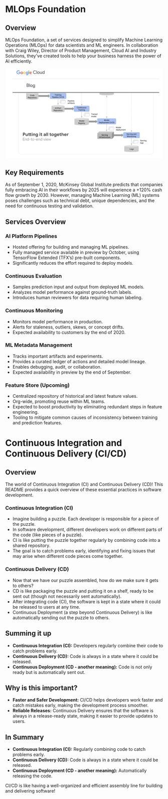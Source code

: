 # MLOps Foundation

## Overview
MLOps Foundation, a set of services designed to simplify Machine Learning Operations (MLOps) for data scientists and ML engineers. In collaboration with Craig Wiley, Director of Product Management, Cloud AI and Industry Solutions, they've created tools to help your business harness the power of AI efficiently.

![Key Foundation](https://github.com/visheshgupta-BA/MachineLearning-Ops/blob/main/Image/Key_Foundation.png)

## Key Requirements
As of September 1, 2020, McKinsey Global Institute predicts that companies fully embracing AI in their workflows by 2025 will experience a +120% cash flow growth by 2030. However, managing Machine Learning (ML) systems poses challenges such as technical debt, unique dependencies, and the need for continuous testing and validation.

## Services Overview
### AI Platform Pipelines
- Hosted offering for building and managing ML pipelines.
- Fully managed service available in preview by October, using TensorFlow Extended (TFX’s) pre-built components.
- Significantly reduces the effort required to deploy models.

### Continuous Evaluation
- Samples prediction input and output from deployed ML models.
- Analyzes model performance against ground-truth labels.
- Introduces human reviewers for data requiring human labeling.

### Continuous Monitoring
- Monitors model performance in production.
- Alerts for staleness, outliers, skews, or concept drifts.
- Expected availability to customers by the end of 2020.

### ML Metadata Management
- Tracks important artifacts and experiments.
- Provides a curated ledger of actions and detailed model lineage.
- Enables debugging, audit, or collaboration.
- Expected availability in preview by the end of September.

### Feature Store (Upcoming)
- Centralized repository of historical and latest feature values.
- Org-wide, promoting reuse within ML teams.
- Expected to boost productivity by eliminating redundant steps in feature engineering.
- Tooling to mitigate common causes of inconsistency between training and prediction features.

# Continuous Integration and Continuous Delivery (CI/CD)

## Overview
The world of Continuous Integration (CI) and Continuous Delivery (CD)! This README provides a quick overview of these essential practices in software development.

### Continuous Integration (CI)
- Imagine building a puzzle. Each developer is responsible for a piece of the puzzle.
- In software development, different developers work on different parts of the code (like pieces of a puzzle).
- CI is like putting the puzzle together regularly by combining code into a shared repository.
- The goal is to catch problems early, identifying and fixing issues that may arise when different code pieces come together.

### Continuous Delivery (CD)
- Now that we have our puzzle assembled, how do we make sure it gets to others?
- CD is like packaging the puzzle and putting it on a shelf, ready to be sent out (though not necessarily sent automatically).
- After integrating code (CI), the software is kept in a state where it could be released to users at any time.
- Continuous Deployment (a step beyond Continuous Delivery) is like automatically sending out the puzzle to others.

## Summing it up
- **Continuous Integration (CI):** Developers regularly combine their code to catch problems early.
- **Continuous Delivery (CD):** Code is always in a state where it could be released.
- **Continuous Deployment (CD - another meaning):** Code is not only ready but is automatically sent out.

## Why is this important?
- **Faster and Safer Development:** CI/CD helps developers work faster and catch mistakes early, making the development process smoother.
- **Reliable Releases:** Continuous Delivery ensures that the software is always in a release-ready state, making it easier to provide updates to users.

## In Summary
- **Continuous Integration (CI):** Regularly combining code to catch problems early.
- **Continuous Delivery (CD):** Code is always in a state where it could be released.
- **Continuous Deployment (CD - another meaning):** Automatically releasing the code.

CI/CD is like having a well-organized and efficient assembly line for building and delivering software!

